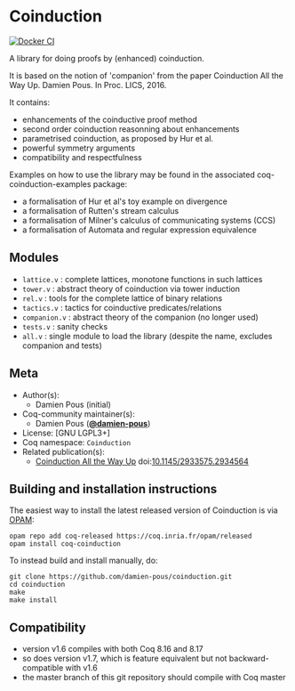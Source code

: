 # Coinduction

[![Docker CI][docker-action-shield]][docker-action-link]

[docker-action-shield]: https://github.com/damien-pous/coinduction/workflows/Docker%20CI/badge.svg?branch=master
[docker-action-link]: https://github.com/damien-pous/coinduction/actions?query=workflow:"Docker%20CI"

A library for doing proofs by (enhanced) coinduction.

It is based on the notion of 'companion' from the paper
Coinduction All the Way Up. Damien Pous. In Proc. LICS, 2016.

It contains:
 - enhancements of the coinductive proof method
 - second order coinduction reasonning about enhancements
 - parametrised coinduction, as proposed by Hur et al.
 - powerful symmetry arguments
 - compatibility and respectfulness

Examples on how to use the library may be found in the associated coq-coinduction-examples package: 
 - a formalisation of Hur et al's toy example on divergence 
 - a formalisation of Rutten's stream calculus
 - a formalisation of Milner's calculus of communicating systems (CCS)
 - a formalisation of Automata and regular expression equivalence
 
## Modules
 + `lattice.v`     : complete lattices, monotone functions in such lattices
 + `tower.v`       : abstract theory of coinduction via tower induction
 + `rel.v`         : tools for the complete lattice of binary relations
 + `tactics.v`     : tactics for coinductive predicates/relations
 + `companion.v`   : abstract theory of the companion (no longer used)
 + `tests.v`       : sanity checks
 + `all.v`         : single module to load the library (despite the name, excludes companion and tests)

## Meta

- Author(s):
  - Damien Pous (initial)
- Coq-community maintainer(s):
  - Damien Pous ([**@damien-pous**](https://github.com/damien-pous))
- License: [GNU LGPL3+]
- Coq namespace: `Coinduction`
- Related publication(s):
  - [Coinduction All the Way Up](https://hal.archives-ouvertes.fr/hal-01259622) doi:[10.1145/2933575.2934564](http://dx.doi.org/10.1145/2933575.2934564)

## Building and installation instructions

The easiest way to install the latest released version of Coinduction
is via [OPAM](https://opam.ocaml.org/doc/Install.html):

```shell
opam repo add coq-released https://coq.inria.fr/opam/released
opam install coq-coinduction
```

To instead build and install manually, do:

``` shell
git clone https://github.com/damien-pous/coinduction.git
cd coinduction
make
make install
```

## Compatibility

- version v1.6 compiles with both Coq 8.16 and 8.17
- so does version v1.7, which is feature equivalent but not backward-compatible with v1.6
- the master branch of this git repository should compile with Coq master
